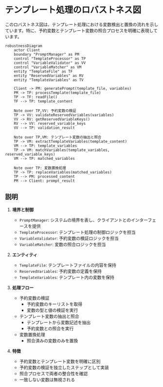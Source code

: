 # テンプレート処理のロバストネス図

このロバストネス図は、テンプレート処理における変数検出と置換の流れを示しています。特に、予約変数とテンプレート変数の照合プロセスを明確に表現しています。

```mermaid
robustnessDiagram
    actor Client
    boundary "PromptManager" as PM
    control "TemplateProcessor" as TP
    control "VariableValidator" as VV
    control "VariableMatcher" as VM
    entity "TemplateFile" as TF
    entity "ReservedVariables" as RV
    entity "TemplateVariables" as TV

    Client -> PM: generatePrompt(template_file, variables)
    PM -> TP: processTemplate(template_file)
    TP -> TF: readFile()
    TF --> TP: template_content

    Note over TP,VV: 予約変数の検証
    TP -> VV: validateReservedVariables(variables)
    VV -> RV: getReservedVariableKeys()
    RV --> VV: reserved_variable_keys
    VV --> TP: validation_result

    Note over TP,VM: テンプレート変数の抽出と照合
    TP -> VM: extractTemplateVariables(template_content)
    VM --> TP: template_variables
    TP -> VM: matchVariables(template_variables, reserved_variable_keys)
    VM --> TP: matched_variables

    Note over TP: 変数置換処理
    TP -> TP: replaceVariables(matched_variables)
    TP --> PM: processed_content
    PM --> Client: prompt_result
```

## 説明

1. **境界と制御**
   - `PromptManager`: システムの境界を表し、クライアントとのインターフェースを提供
   - `TemplateProcessor`: テンプレート処理の制御ロジックを担当
   - `VariableValidator`: 予約変数の検証ロジックを担当
   - `VariableMatcher`: 変数の照合ロジックを担当

2. **エンティティ**
   - `TemplateFile`: テンプレートファイルの内容を保持
   - `ReservedVariables`: 予約変数の定義を保持
   - `TemplateVariables`: テンプレート内の変数を保持

3. **処理フロー**
   - 予約変数の検証
     - 予約変数のキーリストを取得
     - 変数の型と値の検証を実行
   - テンプレート変数の抽出と照合
     - テンプレートから変数記述を抽出
     - 予約変数との照合を実行
   - 変数置換処理
     - 照合済みの変数のみを置換

4. **特徴**
   - 予約変数とテンプレート変数を明確に区別
   - 予約変数の検証を独立したステップとして実装
   - 照合プロセスで両者の整合性を確認
   - 一致しない変数は無視される
